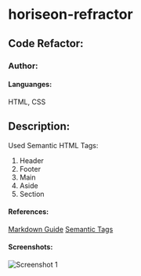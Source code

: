 # horiseon-refractor

## Code Refactor:
### Author: 


#### Languanges:
HTML, CSS


## Description:

Used Semantic HTML Tags:
1. Header
2. Footer
3. Main
4. Aside
5. Section


#### References:
[Markdown Guide](https://guides.github.com/features/mastering-markdown/)
[Semantic Tags]()


#### Screenshots:

![Screenshot 1]()